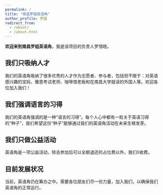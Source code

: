 ```yaml
---
permalink: /
title: "南昌罗姐英语角"
author_profile: 罗姐
redirect_from: 
  - /about/
  - /about.html
---
```



**欢迎来到南昌罗姐英语角**，我是该项目的负责人罗惜暄。

## 我们只吸纳人才

我们的英语角吸纳了很多优秀的人才作为志愿者、参与者，包括但不限于：对英语感兴趣的宝妈、雅思考试老师、咖啡馆老板和在南昌大学就读的外国人等。欢迎各位加入我们！

## 我们强调语言的习得

我们的英语角强调的是一种“语言的习得”。每个人心中都有一粒关于英语习得的“种子”，我们希望这份“种子”能够通过我们的英语角活动在未来生根发芽。

## 我们只做公益活动

英语角是一项公益活动，除去参加后可以全额退还的占位费以外，我们0收费。

## 目前发展状况

当前，英语角仍在筹办之中。需要各位朋友们尽一份力量，加入我们，以确保我们英语角的正常运行。
